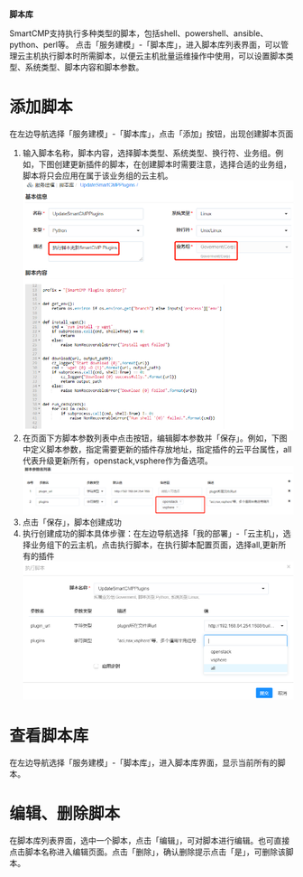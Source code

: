 
**脚本库**


SmartCMP支持执行多种类型的脚本，包括shell、powershell、ansible、python、perl等。
点击「服务建模」-「脚本库」，进入脚本库列表界面，可以管理云主机执行脚本时所需脚本，以便云主机批量运维操作中使用，可以设置脚本类型、系统类型、脚本内容和脚本参数。

# 添加脚本

在左边导航选择「服务建模」-「脚本库」，点击「添加」按钮，出现创建脚本页面

1.  输入脚本名称，脚本内容，选择脚本类型、系统类型、换行符、业务组。例如，下图创建更新插件的脚本，在创建脚本时需要注意，选择合适的业务组，脚本将只会应用在属于该业务组的云主机。
    ![创建脚本](../../picture/Admin/创建脚本.png)
2.  在页面下方脚本参数列表中点击按钮，编辑脚本参数并「保存」。例如，下图中定义脚本参数，指定需要更新的插件存放地址，指定插件的云平台属性，all代表升级更新所有，openstack,vsphere作为备选项。
    ![脚本参数](../../picture/Admin/脚本参数.png)
3.  点击「保存」，脚本创建成功
4. 执行创建成功的脚本具体步骤：在左边导航选择「我的部署」-「云主机」，选择业务组下的云主机，点击执行脚本，在执行脚本配置页面，选择all,更新所有的插件
    ![执行脚本](../../picture/Admin/执行脚本.png)


    
# 查看脚本库

在左边导航选择「服务建模」-「脚本库」，进入脚本库界面，显示当前所有的脚本。

# 编辑、删除脚本

在脚本库列表界面，选中一个脚本，点击「编辑」，可对脚本进行编辑。也可直接点击脚本名称进入编辑页面。点击「删除」，确认删除提示点击「是」，可删除该脚本。